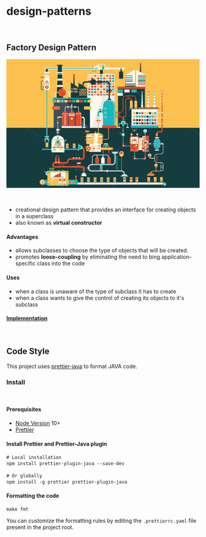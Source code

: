 # design-patterns

<br/>

## Factory Design Pattern

![factory design pattern](/images/factory/factory.jpg?raw=true)

<br/>

- creational design pattern that provides an interface for creating objects in a superclass
- also known as **virtual constructor**

#### Advantages 

- allows subclasses to choose the type of objects that will be created.
- promotes **loose-coupling** by eliminating the need to bing application-specific class into the code

#### Uses 

- when a class is unaware of the type of subclass it has to create
- when a class wants to give the control of creating its objects to it's subclass

#### [Implementation](https://github.com/archit-1997/design-patterns/tree/main/src/main/java/factory)

<br/>

## Code Style
This project uses [prettier-java](https://github.com/jhipster/prettier-java) to format JAVA code.

### Install
<br/>

#### Prerequisites
- [Node Version](https://nodejs.org/en/download/releases/) 10+
- [Prettier](https://github.com/prettier/prettier)

#### Install Prettier and Prettier-Java plugin
```shell
# Local installation
npm install prettier-plugin-java --save-dev

# Or globally
npm install -g prettier prettier-plugin-java
```

#### Formatting the code

```shell
make fmt
```

You can customize the formatting rules by editing the `.prettierrc.yaml` file present in the project root.



